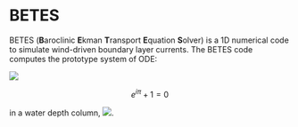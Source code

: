 # BETES

BETES (**B**aroclinic **E**kman **T**ransport **E**quation **S**olver) is a 1D numerical code to simulate wind-driven boundary layer currents. The BETES code computes the prototype system of ODE:

<img src="https://render.githubusercontent.com/render/math?math=\dfrac{\text{d}}{\text{d}z}\left(-K\dfrac{\text{d}\mathbf{u}}{\text{d}z}\right) = -f\mathbf{u}^\perp - \dfrac{1}{\rho}\nabla p_a - \dfrac{g}{\rho}\int_z^0\nabla\rho\,\text{d}z">

```math
e^{i\pi} + 1 = 0
```

in a water depth column, <img src="https://render.githubusercontent.com/render/math?math=0\leq z\leq-H">. 
